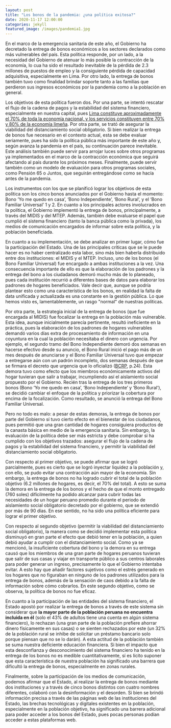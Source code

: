 ```yaml
---
layout: post
title: "Los bonos de la pandemia: ¿una política exitosa?"
date: 2020-11-17 12:00:00
categories: jekyll
featured_image: /images/pandemia1.jpg
---
```


En el marco de la emergencia sanitaria de este año, el Gobierno ha decretado la entrega de bonos económicos a los sectores declarados como más vulnerables del país. Esta política responde, por un lado, a la necesidad del Gobierno de atenuar lo más posible la contracción de la economía, lo cua ha sido el resultado inevitable de la pérdida de 2.3 millones de puestos de empleo y la consiguiente pérdida de capacidad adquisitiva, especialmente en Lima. Por otro lado, la entrega de bonos también tuvo como finalidad brindar soporte tanto a las familias que perdieron sus ingresos económicos por la pandemia como a la población en general.

Los objetivos de esta política fueron dos. Por una parte, se intentó rescatar el flujo de la cadena de pagos y la estabilidad del sistema financiero, especialmente en nuestra capital, pues [Lima constituye aproximadamente el 70% de toda la economía nacional, y los servicios constituyen entre 70% y 80% de la economía limeña](https://ojo-publico.com/2031/bruno-seminario-esta-pandemia-cierra-el-periodo-neoliberal). Por otra parte, se trató de asegurar la viabilidad del  distanciamiento  social  obligatorio. Si bien realizar la entrega de bonos fue necesario en el contexto actual, esta se debe evaluar seriamente, pues ha sido la política pública más importante de este año y, según avanza la pandemia en el país, su continuación parece inevitable. Este análisis también puede servir para arrojar luces sobre otros  programas ya implementados en el marco de la contracción económica que seguirá afectando al país durante los próximos meses. Finalmente, puede servir también como un modelo de evaluación para otros programas sociales, como Pensión 65 o Juntos, que seguirán entregándose como se hacía antes de la pandemia.

Los instrumentos con los que se planificó lograr los objetivos de esta política son los cinco bonos anunciados por el Gobierno hasta el momento: Bono ‘Yo me quedo en casa’, ‘Bono Independiente’, ‘Bono Rural’, y el ‘Bono Familiar Universal’ 1 y 2. En cuanto a los principales actores involucrados en la política, el Gobierno implementó la entrega de bonos, principalmente, a través del MIDIS y del MTEP. Además, también debe evaluarse el papel que cumplió el sistema financiero (tanto la banca pública como la privada), los medios de comunicación encargados de informar sobre esta política, y la población beneficiada.

En cuanto a su implementación, se debe analizar en primer lugar, cómo fue la participación del Estado. Una de las principales críticas que se le puede hacer es no haber centralizado esta labor, sino más bien haberla distribuido entre dos instituciones: el MIDIS y el MTEP. Incluso, uno de los bonos (el Bono Familiar Universal) fue encargado a ambas instituciones a la vez.  Una consecuencia importante de ello es que la elaboración de los padrones y la entrega del bono a los ciudadanos demoró mucho más de lo planeado, pues cada institución recurrió a diferentes bases de datos para elaborar los padrones de hogares beneficiados. Vale decir que, aunque se podría plantear esto como una característica de los bonos, en realidad la falta de data unificada y actualizada es una constante en la gestión pública. Lo que hemos visto es, lamentablemente, un rasgo "normal" de nuestras políticas.

Por otra parte, la estrategia inicial de la entrega de bonos (que fue encargada al MIDIS) fue focalizar la entrega en la población más vulnerable. Esta idea, aunque inicialmente parecía pertinente, resultó ineficiente en la práctica, pues la elaboración de los padrones de hogares vulnerables demandó varios días extra de procesamiento de información en una coyuntura en la cual la población necesitaba el dinero con urgencia. Por ejemplo, el  segundo  tramo  del  Bono  Independiente  demoró  dos  semanas  en  hacerse  efectivo  desde  su  anuncio,  el  Bono  Rural  inició  el  pago  más de un mes después de anunciarse y el Bono Familiar Universal tuvo que empezar a entregarse aún con un padrón incompleto, dos semanas después de que se firmara el decreto que urgencia que lo oficializó ([BCRP](https://www.bcrp.gob.pe/docs/Publicaciones/Reporte-Inflacion/2020/junio/reporte-de-inflacion-junio-2020.pdf), p.24). Esta demora tuvo como efecto que los miembros económicamente activos del hogar tuvieran que salir a trabajar, incumpliendo así el aislamiento social propuesto por el Gobierno. Recién tras la entrega de los tres primeros bonos (Bono ‘Yo me quedo en casa’, ‘Bono Independiente’ y ‘Bono Rural’), se decidió cambiar el enfoque de la política y priorizar la cobertura por encima de la focalización. Como resultado, se anunció la entrega del Bono Familiar Universal.

Pero no todo es malo: a pesar de estas demoras, la entrega de bonos por parte del Gobierno sí tuvo cierto efecto en el bienestar de los ciudadanos, pues permitió que una gran cantidad de hogares consiguiera productos de la canasta básica en medio de la emergencia sanitaria. Sin embargo, la evaluación de la política debe ser más estricta y debe comprobar si ha cumplido con los objetivos trazados: asegurar el flujo de la cadena de pagos y la estabilidad del sistema financiero, y permitir la viabilidad del  distanciamiento  social  obligatorio.

Con respecto al primer objetivo, se puede afirmar que se logró parcialmente, pues es cierto que se logró inyectar liquidez a la población y, con ello, se pudo evitar una contracción aún mayor de la economía. Sin embargo, la entrega de bonos no ha logrado cubrir el total de la población objetivo (6.2 millones de hogares, es decir, el 70% del total). A esto se suma la demora en la entrega de los bonos y el hecho de que el monto entregado (760 soles) difícilmente ha podido alcanzar para cubrir todas las necesidades de un hogar peruano promedio durante el periodo de aislamiento social obligatorio decretado por el gobierno, que se extendió por más de 90 días. En ese sentido, no ha sido una política eficiente para lograr el primer objetivo.

Con respecto al segundo objetivo (permitir la viabilidad del distanciamiento social obligatorio), la manera como se decidió implementar esta política disminuyó en gran parte el efecto que debió tener en la población, a quien debió ayudar a cumplir con el distanciamiento social. Como ya se mencionó, la insuficiente cobertura del bono y la demora en su entrega causó que los miembros de una gran parte de hogares peruanos tuvieran que salir de sus casas y viajar en transporte público a sus centros laborales para poder generar un ingreso, precisamente lo que el Gobierno intentaba evitar. A esto hay que añadir factores sujetivos como el estrés generado en los hogares que no figuraban en ninguno de los padrones utilizados para la entrega de bonos, además de la sensación de caos debido a la falta de información sobre cómo cobrarlos. En este segundo objetivo, como se observa, la política de bonos no fue eficaz.

En cuanto a la participación de las entidades del sistema financiero, el Estado apostó por realizar la entrega de bonos a través de este sistema sin considerar que **la mayor parte de la población peruana no encuentra incluida en él** (solo el 43% de adultos tiene una cuenta en algún sistema financiero), lo rechazan (una gran parte de la población prefiere ahorrar dinero físicamente en sus casas) o se sienten rechazados por este (un 32% de la población rural se inhibe de solicitar un préstamo bancario solo porque piensan que no se lo darán). A esta actitud de la población también se suma nuestra deficiente educación financiera. Si bien el impacto que esta desconfianza y desconocimiento del sistema financiero ha tenido en la entrega de los bonos no es medible cuantitativamente, sí es lícito suponer que esta característica de nuestra población ha significado una barrera que dificultó la entrega de bonos, especialmente en zonas rurales.

Finalmente, sobre la participación de los medios de comunicación, podemos afirmar que el Estado, al realizar la entrega de bonos mediante dos instituciones y a través de cinco bonos distintos con cuatro nombres diferentes, colaboró con la desinformación y el desorden. Si bien se brindó información precisa a través de las páginas web de las instituciones del Estado, las brechas tecnológicas y digitales existentes en la población, especialmente en la población objetivo, ha significado una barrera adicional para poder acceder a los bonos del Estado, pues pocas personas podían acceder a estas plataformas web.
